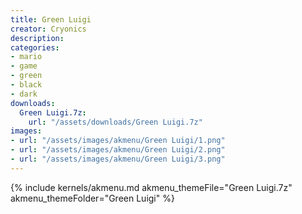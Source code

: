 ```yaml
---
title: Green Luigi
creator: Cryonics
description: 
categories:
- mario
- game
- green
- black
- dark
downloads:
  Green Luigi.7z:
    url: "/assets/downloads/Green Luigi.7z"
images:
- url: "/assets/images/akmenu/Green Luigi/1.png"
- url: "/assets/images/akmenu/Green Luigi/2.png"
- url: "/assets/images/akmenu/Green Luigi/3.png"
---
```


{% include kernels/akmenu.md akmenu_themeFile="Green Luigi.7z" akmenu_themeFolder="Green Luigi" %}
